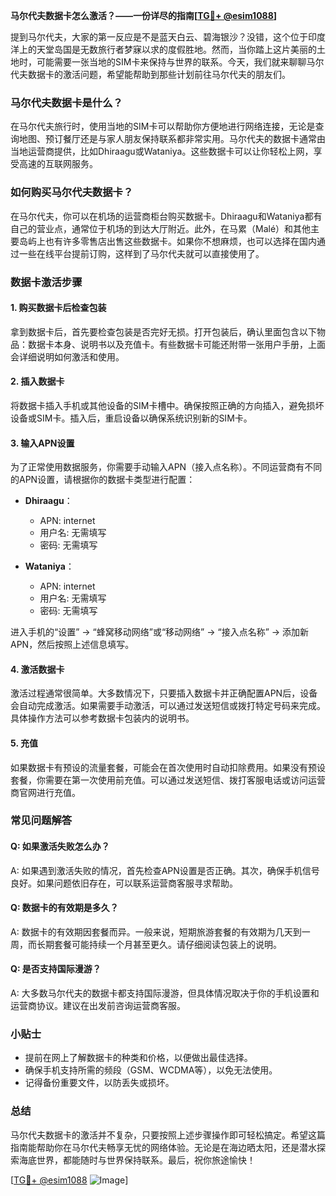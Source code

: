 **马尔代夫数据卡怎么激活？——一份详尽的指南[[TG💪+ @esim1088](https://t.me/s/esim1088)]**

提到马尔代夫，大家的第一反应是不是蓝天白云、碧海银沙？没错，这个位于印度洋上的天堂岛国是无数旅行者梦寐以求的度假胜地。然而，当你踏上这片美丽的土地时，可能需要一张当地的SIM卡来保持与世界的联系。今天，我们就来聊聊马尔代夫数据卡的激活问题，希望能帮助到那些计划前往马尔代夫的朋友们。

### 马尔代夫数据卡是什么？

在马尔代夫旅行时，使用当地的SIM卡可以帮助你方便地进行网络连接，无论是查询地图、预订餐厅还是与家人朋友保持联系都非常实用。马尔代夫的数据卡通常由当地运营商提供，比如Dhiraagu或Wataniya。这些数据卡可以让你轻松上网，享受高速的互联网服务。

### 如何购买马尔代夫数据卡？

在马尔代夫，你可以在机场的运营商柜台购买数据卡。Dhiraagu和Wataniya都有自己的营业点，通常位于机场的到达大厅附近。此外，在马累（Malé）和其他主要岛屿上也有许多零售店出售这些数据卡。如果你不想麻烦，也可以选择在国内通过一些在线平台提前订购，这样到了马尔代夫就可以直接使用了。

### 数据卡激活步骤

#### 1. 购买数据卡后检查包装

拿到数据卡后，首先要检查包装是否完好无损。打开包装后，确认里面包含以下物品：数据卡本身、说明书以及充值卡。有些数据卡可能还附带一张用户手册，上面会详细说明如何激活和使用。

#### 2. 插入数据卡

将数据卡插入手机或其他设备的SIM卡槽中。确保按照正确的方向插入，避免损坏设备或SIM卡。插入后，重启设备以确保系统识别新的SIM卡。

#### 3. 输入APN设置

为了正常使用数据服务，你需要手动输入APN（接入点名称）。不同运营商有不同的APN设置，请根据你的数据卡类型进行配置：

- **Dhiraagu**：
  - APN: internet
  - 用户名: 无需填写
  - 密码: 无需填写

- **Wataniya**：
  - APN: internet
  - 用户名: 无需填写
  - 密码: 无需填写

进入手机的“设置” -> “蜂窝移动网络”或“移动网络” -> “接入点名称” -> 添加新APN，然后按照上述信息填写。

#### 4. 激活数据卡

激活过程通常很简单。大多数情况下，只要插入数据卡并正确配置APN后，设备会自动完成激活。如果需要手动激活，可以通过发送短信或拨打特定号码来完成。具体操作方法可以参考数据卡包装内的说明书。

#### 5. 充值

如果数据卡有预设的流量套餐，可能会在首次使用时自动扣除费用。如果没有预设套餐，你需要在第一次使用前充值。可以通过发送短信、拨打客服电话或访问运营商官网进行充值。

### 常见问题解答

#### Q: 如果激活失败怎么办？

A: 如果遇到激活失败的情况，首先检查APN设置是否正确。其次，确保手机信号良好。如果问题依旧存在，可以联系运营商客服寻求帮助。

#### Q: 数据卡的有效期是多久？

A: 数据卡的有效期因套餐而异。一般来说，短期旅游套餐的有效期为几天到一周，而长期套餐可能持续一个月甚至更久。请仔细阅读包装上的说明。

#### Q: 是否支持国际漫游？

A: 大多数马尔代夫的数据卡都支持国际漫游，但具体情况取决于你的手机设置和运营商协议。建议在出发前咨询运营商客服。

### 小贴士

- 提前在网上了解数据卡的种类和价格，以便做出最佳选择。
- 确保手机支持所需的频段（GSM、WCDMA等），以免无法使用。
- 记得备份重要文件，以防丢失或损坏。

### 总结

马尔代夫数据卡的激活并不复杂，只要按照上述步骤操作即可轻松搞定。希望这篇指南能帮助你在马尔代夫畅享无忧的网络体验。无论是在海边晒太阳，还是潜水探索海底世界，都能随时与世界保持联系。最后，祝你旅途愉快！

[[TG💪+ @esim1088](https://t.me/s/esim1088) ![Image](https://i.postimg.cc/4NQfJmqS/Snipaste-2025-05-13-00-14-12.png)]